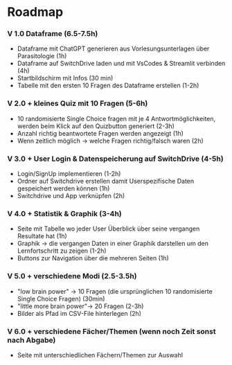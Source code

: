 # Roadmap


### V 1.0 Dataframe (6.5-7.5h) 
- Dataframe mit ChatGPT generieren aus Vorlesungsunterlagen über Parasitologie (1h) 
- Dataframe auf SwitchDrive laden und mit VsCodes & Streamlit verbinden  (4h) 
- Startbildschirm mit Infos (30 min) 
- Tabelle mit den ersten 10 Fragen des Dataframe erstellen (1-2h) 
    
### V 2.0  + kleines Quiz mit 10 Fragen (5-6h) 
- 10 randomisierte Single Choice fragen mit je 4 Antwortmöglichkeiten, werden beim Klick auf den Quizbutton generiert (2-3h) 
- Anzahl richtig beantwortete Fragen werden angezeigt (1h) 
- Wenn zeitlich möglich -> welche Fragen richtig/falsch waren (2h)

### V 3.0 + User Login & Datenspeicherung auf SwitchDrive (4-5h)
- Login/SignUp implementieren (1-2h) 
- Ordner auf Switchdrive erstellen damit Userspezifische Daten gespeichert werden können (1h) 
- Switchdrive und App verknüpfen (2h) 
    
### V 4.0 + Statistik & Graphik (3-4h)
- Seite mit Tabelle wo jeder User Überblick über seine vergangen Resultate hat (1h) 
- Graphik -> die vergangen Daten in einer Graphik darstellen um den Lernfortschritt zu zeigen (1-2h) 
- Buttons zur Navigation über die mehreren Seiten (1h) 

### V 5.0 + verschiedene Modi (2.5-3.5h) 
- "low brain power" -> 10 Fragen (die ursprünglichen 10 randomisierte Single Choice Fragen) (30min)
- "little more brain power"-> 20 Fragen (2-3h)
- Bilder als Pfad im CSV-File hinterlegen (2h)

### V 6.0 + verschiedene Fächer/Themen (wenn noch Zeit sonst nach Abgabe) 
- Seite mit unterschiedlichen Fächern/Themen zur Auswahl
